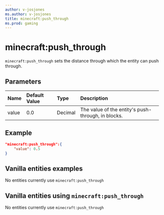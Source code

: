 ```yaml
---
author: v-josjones
ms.author: v-josjones
title: minecraft:push_through
ms.prod: gaming
---
```


# minecraft:push_through

`minecraft:push_through` sets the distance through which the entity can push through.

## Parameters

|Name |Default Value  |Type  |Description  |
|:----------|:----------|:----------|:----------|
|value| 0.0| Decimal| The value of the entity's push-through, in blocks. |

## Example

```json
"minecraft:push_through":{
    "value": 0.5
}
```

## Vanilla entities examples

No entities currently use `minecraft:push_through`

## Vanilla entities using `minecraft:push_through`

No entities currently use `minecraft:push_through`
